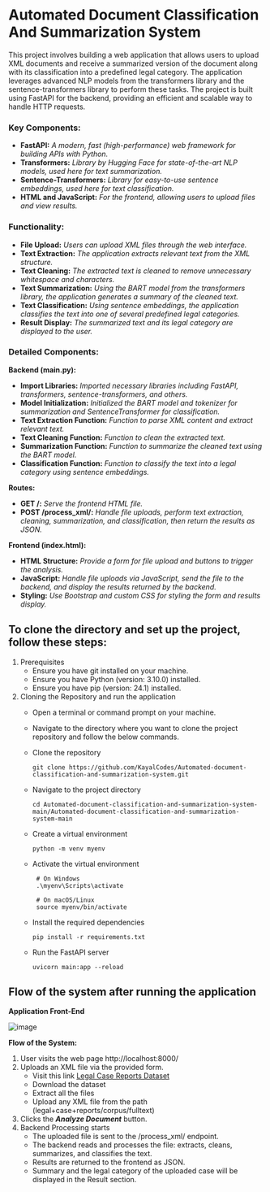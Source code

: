 ﻿# Automated Document Classification And Summarization System
This project involves building a web application that allows users to upload XML documents and receive a summarized version of the document along with its classification into a predefined legal category. The application leverages advanced NLP models from the transformers library and the sentence-transformers library to perform these tasks. The project is built using FastAPI for the backend, providing an efficient and scalable way to handle HTTP requests.

### Key Components:
- **FastAPI:** *A modern, fast (high-performance) web framework for building APIs with Python.*
- **Transformers:** *Library by Hugging Face for state-of-the-art NLP models, used here for text summarization.*
- **Sentence-Transformers:** *Library for easy-to-use sentence embeddings, used here for text classification.*
- **HTML and JavaScript:** *For the frontend, allowing users to upload files and view results.*

### Functionality:
- **File Upload:** *Users can upload XML files through the web interface.*
- **Text Extraction:** *The application extracts relevant text from the XML structure.*
- **Text Cleaning:** *The extracted text is cleaned to remove unnecessary whitespace and characters.*
- **Text Summarization:** *Using the BART model from the transformers library, the application generates a summary of the cleaned text.*
- **Text Classification:** *Using sentence embeddings, the application classifies the text into one of several predefined legal categories.*
- **Result Display:** *The summarized text and its legal category are displayed to the user.*

### Detailed Components:
**Backend (main.py):**
- **Import Libraries:** *Imported necessary libraries including FastAPI, transformers, sentence-transformers, and others.*
- **Model Initialization:** *Initialized the BART model and tokenizer for summarization and SentenceTransformer for classification.*
- **Text Extraction Function:** *Function to parse XML content and extract relevant text.*
- **Text Cleaning Function:** *Function to clean the extracted text.*
- **Summarization Function:** *Function to summarize the cleaned text using the BART model.*
- **Classification Function:** *Function to classify the text into a legal category using sentence embeddings.*
  
**Routes:**
- **GET /:** *Serve the frontend HTML file.*
- **POST /process_xml/:** *Handle file uploads, perform text extraction, cleaning, summarization, and classification, then return the results as JSON.*
  
**Frontend (index.html):**
- **HTML Structure:** *Provide a form for file upload and buttons to trigger the analysis.*
- **JavaScript:** *Handle file uploads via JavaScript, send the file to the backend, and display the results returned by the backend.*
- **Styling:** *Use Bootstrap and custom CSS for styling the form and results display.*

## To clone the directory and set up the project, follow these steps:

1. Prerequisites
   - Ensure you have git installed on your machine.
   - Ensure you have Python (version: 3.10.0) installed.
   - Ensure you have pip (version: 24.1) installed.
2. Cloning the Repository and run the application
   - Open a terminal or command prompt on your machine.
   - Navigate to the directory where you want to clone the project repository and follow the below commands.
   - Clone the repository
     
     ```
     git clone https://github.com/KayalCodes/Automated-document-classification-and-summarization-system.git
     ```
     
   - Navigate to the project directory
     
     ```
     cd Automated-document-classification-and-summarization-system-main/Automated-document-classification-and-summarization-system-main
     ```
     
   - Create a virtual environment
     
     ```
     python -m venv myenv
     ```
     
   - Activate the virtual environment
     
     ```
      # On Windows
      .\myenv\Scripts\activate
     
      # On macOS/Linux
      source myenv/bin/activate
     ```
     
   - Install the required dependencies
     
     ```
     pip install -r requirements.txt
     ```
     
   - Run the FastAPI server
     
     ```
     uvicorn main:app --reload
     ```
     
    
 <!-- ```
  # Navigate to the desired directory
  cd path/to/your/directory

  # Clone the repository
  git clone https://github.com/KayalCodes/Automated-document-classification-and-summarization-system.git

  # Navigate to the project directory
  cd Automated-document-classification-and-summarization-system-main/Automated-document-classification-and-summarization-system-main

  # Create a virtual environment
  python -m venv myenv

  # Activate the virtual environment
  # On Windows
  .\myenv\Scripts\activate
  # On macOS/Linux
  source myenv/bin/activate

  # Install the required dependencies
  pip install -r requirements.txt

  # Run the FastAPI server
  uvicorn main:app --reload

  # after running the application, open web browser and go to the below link
  http://localhost:8000/
  ```
  -->
  
## Flow of the system after running the application

**Application Front-End**

![image](https://github.com/KayalCodes/Automated-document-classification-and-summarization-system/assets/35140705/dff0ef4f-13b2-4b41-a114-8e8d128449d2)

**Flow of the System:**
1. User visits the web page http://localhost:8000/
2. Uploads an XML file via the provided form.
   - Visit this link [Legal Case Reports Dataset](https://archive.ics.uci.edu/dataset/239/legal+case+reports)
   - Download the dataset
   - Extract all the files
   - Upload any XML file from the path (legal+case+reports/corpus/fulltext) 
3. Clicks the ***Analyze Document*** button.
4. Backend Processing starts
   - The uploaded file is sent to the /process_xml/ endpoint.
   - The backend reads and processes the file: extracts, cleans, summarizes, and classifies the text.
   - Results are returned to the frontend as JSON.
   - Summary and the legal category of the uploaded case will be displayed in the Result section.
